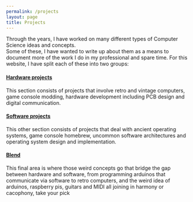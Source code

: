 ```yaml
---
permalink: /projects
layout: page
title: Projects
---
```


Through the years, I have worked on many different types of Computer Science ideas and concepts.  
Some of these, I have wanted to write up about them as a means to document more of the work I do in my professional and spare time.
For this website, I have split each of these into two groups:

#### [Hardware projects](/projects/hardware)
This section consists of projects that involve retro and vintage computers, game console modding, hardware development including PCB
design and digital communication.  

#### [Software projects](/projects/software)
This other section consists of projects that deal with ancient operating systems, game console homebrew, uncommon software architectures 
and operating system design and implementation.  

#### [Blend](/projects/blend)
This final area is where those weird concepts go that bridge the gap between hardware and software, from programming arduinos that
communicate via software to retro computers, and the weird idea of arduinos, raspberry pis, guitars and MIDI all joining in harmony or cacophony, take your pick
